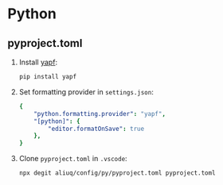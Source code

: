 # Python

## **pyproject.toml**

1. Install [yapf](https://github.com/google/yapf):
	```bash
	pip install yapf
	```

2. Set formatting provider in `settings.json`:
	```yaml
	{
		"python.formatting.provider": "yapf",
		"[python]": {
			"editor.formatOnSave": true
		},
	}
	```

3. Clone `pyproject.toml` in `.vscode`:
	```bash
	npx degit aliuq/config/py/pyproject.toml pyproject.toml
	```
